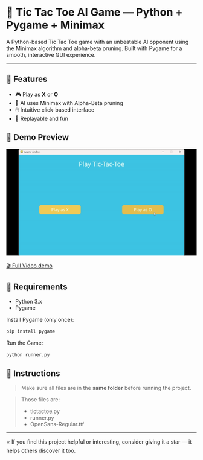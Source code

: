 # 🤖 Tic Tac Toe AI Game — Python + Pygame + Minimax

A Python-based Tic Tac Toe game with an unbeatable AI opponent using the Minimax algorithm and alpha-beta pruning. Built with Pygame for a smooth, interactive GUI experience.

---

## 🧠 Features

- 🎮 Play as **X** or **O**
- 🤖 AI uses Minimax with Alpha-Beta pruning
- 🖱️ Intuitive click-based interface
- 🔁 Replayable and fun

## 🎥 Demo Preview

![Tic Tac Toe Gameplay](https://github.com/alisharubab/Tic-Tac-Toe-using-Python/blob/main/vid.gif)

[🎬 Full Video demo](https://github.com/alisharubab/Tic-Tac-Toe-using-Python/blob/main/video%20demo.mp4)

## 🧱 Requirements

- Python 3.x  
- Pygame

Install Pygame (only once):

```bash
pip install pygame

```
Run the Game:
```bash
python runner.py

```
## 📝 Instructions
> Make sure all files are in the **same folder** before running the project.

> Those files are:
> - tictactoe.py
> - runner.py
> - OpenSans-Regular.ttf

---

⭐️ If you find this project helpful or interesting, consider giving it a star — it helps others discover it too.

